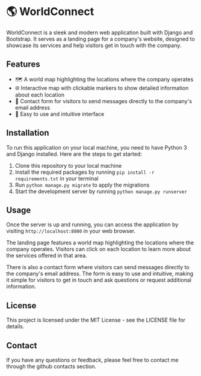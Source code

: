 # 🌎 WorldConnect

WorldConnect is a sleek and modern web application built with Django and Bootstrap. It serves as a landing page for a company's website, designed to showcase its services and help visitors get in touch with the company. 

## Features

- 🗺️ A world map highlighting the locations where the company operates
- 🌐 Interactive map with clickable markers to show detailed information about each location
- 📨 Contact form for visitors to send messages directly to the company's email address
- 🤖 Easy to use and intuitive interface

## Installation

To run this application on your local machine, you need to have Python 3 and Django installed. Here are the steps to get started:

1. Clone this repository to your local machine
2. Install the required packages by running `pip install -r requirements.txt` in your terminal
3. Run `python manage.py migrate` to apply the migrations
4. Start the development server by running `python manage.py runserver`

## Usage

Once the server is up and running, you can access the application by visiting `http://localhost:8000` in your web browser. 

The landing page features a world map highlighting the locations where the company operates. Visitors can click on each location to learn more about the services offered in that area. 

There is also a contact form where visitors can send messages directly to the company's email address. The form is easy to use and intuitive, making it simple for visitors to get in touch and ask questions or request additional information.

## License

This project is licensed under the MIT License - see the LICENSE file for details.

## Contact

If you have any questions or feedback, please feel free to contact me through the github contacts section.

